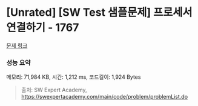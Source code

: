 # [Unrated] [SW Test 샘플문제] 프로세서 연결하기 - 1767 

[문제 링크](https://swexpertacademy.com/main/code/problem/problemDetail.do?contestProbId=AV4suNtaXFEDFAUf) 

### 성능 요약

메모리: 71,984 KB, 시간: 1,212 ms, 코드길이: 1,924 Bytes



> 출처: SW Expert Academy, https://swexpertacademy.com/main/code/problem/problemList.do